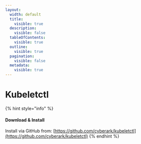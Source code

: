 ```yaml
---
layout:
  width: default
  title:
    visible: true
  description:
    visible: false
  tableOfContents:
    visible: true
  outline:
    visible: true
  pagination:
    visible: false
  metadata:
    visible: true
---
```


# Kubeletctl

{% hint style="info" %}
#### Download & Install

Install via GitHub from: [https://github.com/cyberark/kubeletctl](https://github.com/cyberark/kubeletctl)
{% endhint %}
